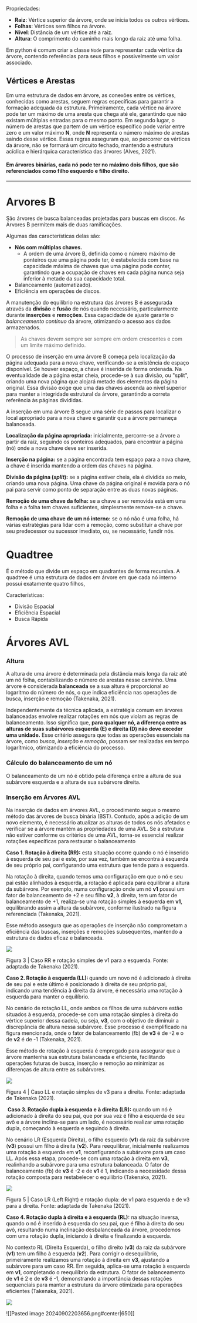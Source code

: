 Propriedades:
- **Raiz**: Vértice superior da árvore, onde se inicia todos os outros vértices.
- **Folhas**: Vértices sem filhos na árvore.
- **Nível**: Distância de um vértice até a raiz.
- **Altura**: O comprimento do caminho mais longo da raiz até uma folha.

Em python é comum criar a classe `Node` para representar cada vértice da árvore, contendo referências para seus filhos e possivelmente um valor associado.

## Vértices e Arestas

Em uma estrutura de dados em árvore, as conexões entre os vértices, conhecidas como arestas, seguem regras específicas para garantir a formação adequada da estrutura. Primeiramente, cada vértice na árvore pode ter um máximo de uma aresta que chega até ele, garantindo que não existam múltiplas entradas para o mesmo ponto. Em segundo lugar, o número de arestas que partem de um vértice específico pode variar entre zero e um valor máximo **N**, onde **N** representa o número máximo de arestas saindo desse vértice. Essas regras asseguram que, ao percorrer os vértices da árvore, não se formará um circuito fechado, mantendo a estrutura acíclica e hierárquica característica das árvores (Alves, 2021).

#### Em árvores binárias, cada nó pode ter no máximo dois filhos, que são referenciados como filho esquerdo e filho direito.

---
# Arvores B

São árvores de busca balanceadas projetadas para buscas em discos.
As Árvores B permitem mais de duas ramificações.

Algumas das características delas são:
- **Nós com múltiplas chaves.**
	- A ordem de uma árvore B, definida como o número máximo de ponteiros que uma página pode ter, é estabelecida com base na capacidade máxima de chaves que uma página pode conter, garantindo que a ocupação de chaves em cada página nunca seja inferior à metade da sua capacidade total.
- Balanceamento (automatizado).
- Eficiência em operações de discos.

A manutenção do equilíbrio na estrutura das árvores B é assegurada através da **divisão** e **fusão** de nós quando necessário, particularmente durante **inserções** e **remoções**. Essa capacidade de ajuste garante o *balanceamento contínuo* da árvore, otimizando o acesso aos dados armazenados.

>As chaves devem sempre ser sempre em ordem crescentes e com um limite máximo definido.

O processo de inserção em uma árvore B começa pela localização da página adequada para a nova chave, verificando-se a existência de espaço disponível. Se houver espaço, a chave é inserida de forma ordenada. Na eventualidade de a página estar cheia, procede-se à sua divisão, ou "split", criando uma nova página que alojará metade dos elementos da página original. Essa divisão exige que uma das chaves ascenda ao nível superior para manter a integridade estrutural da árvore, garantindo a correta referência às páginas divididas.

A inserção em uma árvore B segue uma série de passos para localizar o local apropriado para a nova chave e garantir que a árvore permaneça balanceada. 

**Localização da página apropriada:** inicialmente, percorre-se a árvore a partir da raiz, seguindo os ponteiros adequados, para encontrar a página (nó) onde a nova chave deve ser inserida.

**Inserção na página:** se a página encontrada tem espaço para a nova chave, a chave é inserida mantendo a ordem das chaves na página.

**Divisão da página (**_**split**_**):** se a página estiver cheia, ela é dividida ao meio, criando uma nova página. Uma chave da página original é movida para o nó pai para servir como ponto de separação entre as duas novas páginas.

**Remoção de uma chave da folha:** se a chave a ser removida está em uma folha e a folha tem chaves suficientes, simplesmente remove-se a chave. 

**Remoção de uma chave de um nó interno:** se o nó não é uma folha, há várias estratégias para lidar com a remoção, como substituir a chave por seu predecessor ou sucessor imediato, ou, se necessário, fundir nós.

# Quadtree

É o método que divide um espaço em quadrantes de forma recursiva. A quadtree é uma estrutura de dados em árvore em que cada nó interno possui exatamente quatro filhos,

Características: 
- Divisão Espacial
- Eficiência Espacial
- Busca Rápida

# Árvores AVL

### **Altura**

A altura de uma árvore é determinada pela distância mais longa da raiz até um nó folha, contabilizando o número de arestas nesse caminho. Uma árvore é considerada **balanceada** se a sua altura é proporcional ao logaritmo do número de nós, o que indica eficiência nas operações de busca, inserção e remoção (Takenaka, 2021).

Independentemente da técnica aplicada, a estratégia comum em árvores balanceadas envolve realizar rotações em nós que violam as regras de balanceamento. Isso significa que, **para qualquer nó, a diferença entre as alturas de suas subárvores esquerda (E) e direita (D) não deve exceder uma unidade.** Esse critério assegura que todas as operações essenciais na árvore, como *busca*, *inserção* e *remoção*, possam ser realizadas em tempo logarítmico, otimizando a eficiência do processo.

### Cálculo do balanceamento de um nó
O balanceamento de um nó é obtido pela diferença entre a altura de sua subárvore esquerda e a altura de sua subárvore direita.

### Inserção em Árvores AVL

Na inserção de dados em árvores AVL, o procedimento segue o mesmo método das árvores de busca binária (BST). Contudo, após a adição de um novo elemento, é necessário atualizar as alturas de todos os nós afetados e verificar se a árvore mantém as propriedades de uma AVL. Se a estrutura não estiver conforme os critérios de uma AVL, torna-se essencial realizar rotações específicas para restaurar o balanceamento

**Caso 1. Rotação à direita (RR):** esta situação ocorre quando o nó é inserido à esquerda de seu pai e este, por sua vez, também se encontra à esquerda de seu próprio pai, configurando uma estrutura que tende para a esquerda.

Na rotação à direita, quando temos uma configuração em que o nó e seu pai estão alinhados à esquerda, a rotação é aplicada para equilibrar a altura da subárvore. Por exemplo, numa configuração onde um nó **v1** possui um fator de balanceamento de +2 e seu filho **v2**, à direita, tem um fator de balanceamento de +1, realiza-se uma rotação simples à esquerda em **v1**, equilibrando assim a altura da subárvore, conforme ilustrado na figura referenciada (Takenaka, 2021).

Esse método assegura que as operações de inserção não comprometam a eficiência das buscas, inserções e remoções subsequentes, mantendo a estrutura de dados eficaz e balanceada.

![](https://s3.amazonaws.com/platos-alexandria-prod/kroton/image/66a13bfe76d0feb96aeb817a/641c840f-fde9-47c0-82e0-708ae515d475/original)

Figura 3 | Caso RR e rotação simples de v1 para a esquerda. Fonte: adaptada de Takenaka (2021). 

**Caso 2. Rotação à esquerda (LL):** quando um novo nó é adicionado à direita de seu pai e este último é posicionado à direita de seu próprio pai, indicando uma tendência à direita da árvore, é necessária uma rotação à esquerda para manter o equilíbrio.

No cenário de rotação LL, onde ambos os filhos de uma subárvore estão situados à esquerda, procede-se com uma rotação simples à direita do vértice superior dessa cadeia, ou seja, **v3**, com o objetivo de diminuir a discrepância de altura nessa subárvore. Esse processo é exemplificado na figura mencionada, onde o fator de balanceamento (fb) de **v3** é de -2 e o de **v2** é de -1 (Takenaka, 2021).

Esse método de rotação à esquerda é empregado para assegurar que a árvore mantenha sua estrutura balanceada e eficiente, facilitando operações futuras de busca, inserção e remoção ao minimizar as diferenças de altura entre as subárvores.

![](https://s3.amazonaws.com/platos-alexandria-prod/kroton/image/66a13bfe76d0feb96aeb817a/83c175ca-ecf9-44db-b51d-917cc6fc0c7f/original)

Figura 4 | Caso LL e rotação simples de v3 para a direita. Fonte: adaptada de Takenaka (2021).

 **Caso 3. Rotação dupla à esquerda e à direita** **(LR):** quando um nó é adicionado à direita do seu pai, que por sua vez é filho à esquerda de seu avô e a árvore inclina-se para um lado, é necessário realizar uma rotação dupla, começando à esquerda e seguindo à direita.

No cenário LR (Esquerda Direita), o filho esquerdo (**v1**) da raiz da subárvore (**v3**) possui um filho à direita (**v2**). Para reequilibrar, inicialmente realizamos uma rotação à esquerda em **v1**, reconfigurando a subárvore para um caso LL. Após essa etapa, procede-se com uma rotação à direita em **v3**, realinhando a subárvore para uma estrutura balanceada. O fator de balanceamento (fb) de **v3** é -2 e de **v1** é 1, indicando a necessidade dessa rotação composta para restabelecer o equilíbrio (Takenaka, 2021).

![](https://s3.amazonaws.com/platos-alexandria-prod/kroton/image/66a13bfe76d0feb96aeb817a/825b06ea-aeab-435a-a0cb-03f40b7f67ca/original)

Figura 5 | Caso LR (Left Right) e rotação dupla: de v1 para esquerda e de v3 para a direita. Fonte: adaptada de Takenaka (2021).

**Caso 4. Rotação dupla à direita e à esquerda (RL):** na situação inversa, quando o nó é inserido à esquerda do seu pai, que é filho à direita do seu avô, resultando numa inclinação desbalanceada da árvore, procedemos com uma rotação dupla, iniciando à direita e finalizando à esquerda. 

No contexto RL (Direita Esquerda), o filho direito (**v3**) da raiz da subárvore (**v1**) tem um filho à esquerda (**v2**). Para corrigir o desequilíbrio, primeiramente realizamos uma rotação à direita em **v3**, ajustando a subárvore para um caso RR. Em seguida, aplica-se uma rotação à esquerda em **v1**, completando o reequilíbrio da estrutura. O fator de balanceamento de **v1** é 2 e de **v3** é -1, demonstrando a importância dessas rotações sequenciais para manter a estrutura da árvore otimizada para operações eficientes (Takenaka, 2021).

![](https://s3.amazonaws.com/platos-alexandria-prod/kroton/image/66a13bfe76d0feb96aeb817a/d186c9e2-2ff0-4e28-9a49-820cccfc7fc8/original)

![[Pasted image 20240902203656.png#center|650]]